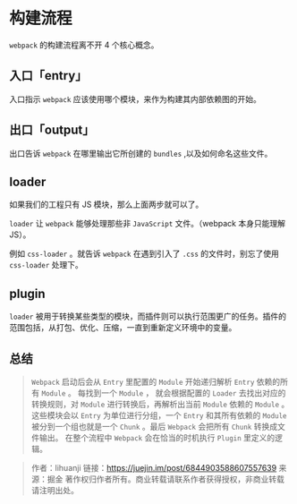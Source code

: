 # 构建流程

`webpack` 的构建流程离不开 4 个核心概念。

## 入口「entry」

入口指示 `webpack` 应该使用哪个模块，来作为构建其内部依赖图的开始。

## 出口「output」

出口告诉 `webpack` 在哪里输出它所创建的 `bundles` ,以及如何命名这些文件。

## loader

如果我们的工程只有 JS 模块，那么上面两步就可以了。

`loader` 让 `webpack` 能够处理那些非 `JavaScript` 文件。（webpack 本身只能理解 JS）。

例如 `css-loader` 。就告诉 `webpack` 在遇到引入了 `.css` 的文件时，别忘了使用 `css-loader` 处理下。

## plugin

`loader` 被用于转换某些类型的模块，而插件则可以执行范围更广的任务。插件的范围包括，从打包、优化、压缩，一直到重新定义环境中的变量。

## 总结

> `Webpack` 启动后会从 `Entry` 里配置的 `Module` 开始递归解析 `Entry` 依赖的所有 `Module` 。 每找到一个 `Module` ， 就会根据配置的 `Loader` 去找出对应的转换规则，对 `Module` 进行转换后，再解析出当前 `Module` 依赖的 `Module` 。 这些模块会以 `Entry` 为单位进行分组，一个 `Entry` 和其所有依赖的 `Module` 被分到一个组也就是一个 `Chunk` 。最后 `Webpack` 会把所有 `Chunk` 转换成文件输出。 在整个流程中 `Webpack` 会在恰当的时机执行 `Plugin` 里定义的逻辑。

> 作者：lihuanji
> 链接：https://juejin.im/post/6844903588607557639
> 来源：掘金
> 著作权归作者所有。商业转载请联系作者获得授权，非商业转载请注明出处。
